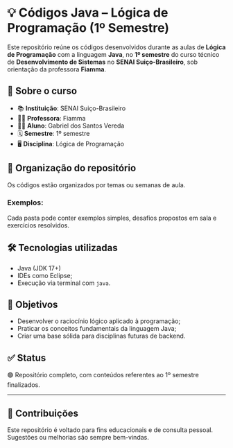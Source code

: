 # 💡 Códigos Java – Lógica de Programação (1º Semestre)

Este repositório reúne os códigos desenvolvidos durante as aulas de **Lógica de Programação** com a linguagem **Java**, no **1º semestre** do curso técnico de **Desenvolvimento de Sistemas** no **SENAI Suiço-Brasileiro**, sob orientação da professora **Fiamma**.

## 🧾 Sobre o curso

- 📚 **Instituição**: SENAI Suiço-Brasileiro
- 👩‍🏫 **Professora**: Fiamma
- 🧑‍🎓 **Aluno**: Gabriel dos Santos Vereda
- 🗓️ **Semestre**: 1º semestre
- 🖥️ **Disciplina**: Lógica de Programação

## 📁 Organização do repositório

Os códigos estão organizados por temas ou semanas de aula. 

### Exemplos:

Cada pasta pode conter exemplos simples, desafios propostos em sala e exercícios resolvidos.

## 🛠️ Tecnologias utilizadas

- Java (JDK 17+)
- IDEs como Eclipse;
- Execução via terminal com `java`.

## 🎯 Objetivos

- Desenvolver o raciocínio lógico aplicado à programação;
- Praticar os conceitos fundamentais da linguagem Java;
- Criar uma base sólida para disciplinas futuras de backend.

## ✅ Status

🟢 Repositório completo, com conteúdos referentes ao 1º semestre finalizados.

---

## 🤝 Contribuições

Este repositório é voltado para fins educacionais e de consulta pessoal. Sugestões ou melhorias são sempre bem-vindas.
